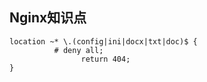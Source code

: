 ## Nginx知识点

```nginx
location ~* \.(config|ini|docx|txt|doc)$ {
          # deny all;
                return 404;
}
```

